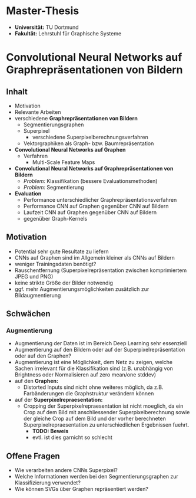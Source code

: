 # Master-Thesis

* **Universität:** TU Dortmund
* **Fakultät:** Lehrstuhl für Graphische Systeme

# Convolutional Neural Networks auf Graphrepräsentationen von Bildern

## Inhalt

* Motivation
* Relevante Arbeiten
* verschiedene **Graphrepräsentationen von Bildern**
  * Segmentierungsgraphen
  * Superpixel
    * verschiedene Superpixelberechnungsverfahren
  * Vektorgraphiken als Graph- bzw. Baumrepräsentation
* **Convolutional Neural Networks auf Graphen**
  * Verfahren
    * Multi-Scale Feature Maps
* **Convolutional Neural Networks auf Graphrepräsentationen von Bildern**
  * *Problem:* Klassifikation (bessere Evaluationsmethoden)
  * *Problem:* Segmentierung
* **Evaluation**
  * Performance unterschiedlicher Graphrepräsentationsverfahren
  * Performance CNN auf Graphen gegenüber CNN auf Bildern
  * Laufzeit CNN auf Graphen gegenüber CNN auf Bildern
  * gegenüber Graph-Kernels

## Motivation

* Potential sehr gute Resultate zu liefern
* CNNs auf Graphen sind im Allgemein kleiner als CNNs auf Bildern
* weniger Trainingsdaten benötigt?
* Rauschentfernung (Superpixelrepräsentation zwischen komprimiertem JPEG und
  PNG)
* keine strikte Größe der Bilder notwendig
* ggf. mehr Augmentierungsmöglichkeiten zusätzlich zur Bildaugmentierung

## Schwächen

### Augmentierung

* Augmentierung der Daten ist im Bereich Deep Learning sehr essenziell
* Augmentierung auf den Bildern oder auf der Superpixelrepräsentation oder auf
  den Graphen?
* Augmentierung ist eine Möglichkeit, dem Netz zu zeigen, welche Sachen
  irrelevant für die Klassifikation sind (z.B. unabhängig von Brightness oder
  Normalisieren auf zero mean/one stddev)
* auf den **Graphen:**
  * Distorted Inputs sind nicht ohne weiteres möglich, da z.B. Farbänderungen 
    die Graphstruktur verändern können
* auf der **Superpixelrepraesentation:**
  * Cropping der Superpixelrepraesentation ist nicht moeglich, da ein Crop auf 
    dem Bild mit anschliessender Superpixelberechnung sowie der gleiche Crop 
    auf dem Bild und der vorher berechneten Superpixelrepraesentation zu 
    unterschiedlichen Ergebnissen fuehrt.
    * **TODO: Beweis**
    * evtl. ist dies garnicht so schlecht

## Offene Fragen

* Wie verarbeiten andere CNNs Superpixel?
* Welche Informationen werden bei den Segmentierungsgraphen zur Klassifizierung
  verwendet?
* Wie können SVGs über Graphen repräsentiert werden?

